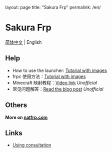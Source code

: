 layout: page
title: "Sakura Frp"
permalink: /en/

# Sakura Frp

[简体中文](/) | English

## Help

+ How to use the launcher: [Tutorial with images](https://blog.berd.moe/archives/sakura-frp-launcher-user-guide/)
+ frpc 使用方法：[Tutorial with images](https://blog.berd.moe/archives/sakura-frp-new-frpc-usage-guide/)
+ Minecraft 映射教程：[Video link](https://www.bilibili.com/video/BV15f4y1S7d6) *Unofficial*
+ 常见问题解答：[Read the blog post](https://baoshuo.blog/post/8tYaUDF47/) *Unofficial*

## Others

**More on [natfrp.com](https://www.natfrp.com/?from=natfrp.github.io)**

## Links

+ [Using consultation](https://owq.moe/channel/Natfrp)
